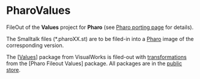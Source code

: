 # PharoValues
FileOut of the **Values** project for **Pharo** (see [Pharo porting page](https://wiki.pdftalk.de/doku.php?id=pharoport) for details).

The Smalltalk files (*.pharoXX.st) are to be filed-in into a [Pharo](https://pharo.org/download/) image of the corresponding version.

The [[Values](https://wiki.pdftalk.de/doku.php?id=complexvalues)] package from VisualWorks is filed-out with [transformations](https://wiki.pdftalk.de/doku.php?id=smalltalktransform) from the [Pharo Fileout Values] package. All packages are in the [public store](https://wiki.pdftalk.de/doku.php?id=storeaccess).
